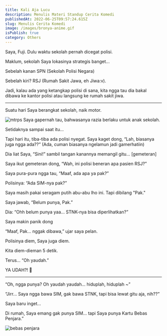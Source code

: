 ```yaml
---
title: Kali Aja Lucu
description: Menulis Materi Standup Cerita Komedi
publishedAt: 2022-06-25T09:57:24.615Z
slug: Menulis Cerita Komedi
image: /images/bronya-anime.gif
isPublish: true
category: Others
---
```

Saya, Fuji. Dulu waktu sekolah pernah dicegat polisi.

Maklum, sekolah Saya lokasinya strategis banget...


Sebelah kanan SPN (Sekolah Polisi Negara)

Sebelah kiri? RSJ (Rumah Sakit Jawa, eh Jiwa:v).

Jadi, kalau ada yang ketangkap polisi di sana, kita ngga tau dia bakal dibawa ke kantor polisi atau langsung ke rumah sakit jiwa.

-----------------------------------

Suatu hari Saya berangkat sekolah, naik motor.

![mtrps](/images/motor.jpeg "mtors")
Saya gapernah tau, bahwasanya razia berlaku untuk anak sekolah.

Setidaknya sampai saat itu...

Tapi hari itu, tiba-tiba ada polisi nyegat. Saya kaget dong, “Lah, biasanya juga ngga ada??” (Ada, cuman biasanya ngelamun jadi gamerhatiin)

Dia liat Saya, “Sini!” sambil tangan kanannya memangil gitu... \[gemeteran]


Saya ikut gemeteran dong, “Wah, ini polisi beneran apa pasien RSJ?”

Saya pura-pura ngga tau, “Maaf, ada apa ya pak?”


Polisinya: “Ada SIM-nya pak?”


Saya masih pakai seragam putih abu-abu lho ini. Tapi dibilang "Pak."

Saya jawab, “Belum punya, Pak.”


Dia: “Ohh belum punya yaa... STNK-nya bisa diperlihatkan?”


Saya makin panik dong

 
“Maaf, Pak… nggak dibawa,” ujar saya pelan.

Polisinya diem, Saya juga diem.

Kita diem-dieman 5 detik.

Terus... “Oh yaudah.”

YA UDAH?! 🤯

-----------


“Oh, ngga punya? Oh yaudah yaudah... hiduplah, hiduplah ~”


“Jirr... Saya ngga bawa SIM, gak bawa STNK, tapi bisa lewat gitu aja, nih??”

Saya baru inget...

Di rumah, Saya emang gak punya SIM... tapi Saya punya Kartu Bebas Penjara.”

![bebas penjara](/images/images.jpeg "bebas penjara")